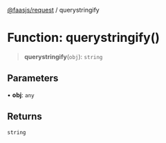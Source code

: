 [@faasjs/request](../README.md) / querystringify

# Function: querystringify()

> **querystringify**(`obj`): `string`

## Parameters

• **obj**: `any`

## Returns

`string`
